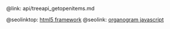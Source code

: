 @link: api/treeapi_getopenitems.md

@seolinktop: [html5 framework](https://webix.com)
@seolink: [organogram javascript](https://webix.com/widget/organogram/)